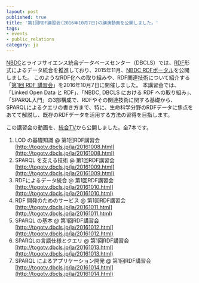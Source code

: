 ```yaml
---
layout: post
published: true
title: '第1回RDF講習会(2016年10月7日)の講演動画を公開しました。'
tags:
- events
- public_relations
category: ja
---
```

[NBDC](http://biosciencedbc.jp/)とライフサイエンス統合データベースセンター（DBCLS）では、[RDF](https://ja.wikipedia.org/wiki/Resource_Description_Framework)形式によるデータ統合を推進しており、2015年11月、[NBDC RDFポータル](https://integbio.jp/rdf/)を公開しました。
このようなRDF化への取り組みや、RDF関連技術について紹介する「[第1回 RDF 講習会](http://wiki.lifesciencedb.jp/mw/RDF-Tutorial1)」を2016年10月7日に開催しました。
本講習会では、「Linked Open Data と RDF」、「NBDC, DBCLS における RDF への取り組み」、「SPARQL入門」の3部構成で、RDFやその関連技術に関する基礎から、SPARQLによるクエリの書き方まで、特に、生命科学分野のRDFデータに焦点をあてて解説し、既存のRDFデータを活用する方法の習得を目指します。
 
この講習会の動画を、[統合TV](http://togotv.dbcls.jp/ja/)から公開しました。全7本です。

1. LOD の基礎知識 @ 第1回RDF講習会 [http://togotv.dbcls.jp/ja/20161008.html](http://togotv.dbcls.jp/ja/20161008.html)
1. SPARQL を支える技術 @ 第1回RDF講習会 [http://togotv.dbcls.jp/ja/20161009.html](http://togotv.dbcls.jp/ja/20161009.html)
1. RDFによるデータ統合 @ 第1回RDF講習会 [http://togotv.dbcls.jp/ja/20161010.html](http://togotv.dbcls.jp/ja/20161010.html)
1. RDF 開発のためのサービス @ 第1回RDF講習会 [http://togotv.dbcls.jp/ja/20161011.html](http://togotv.dbcls.jp/ja/20161011.html)
1. SPARQL の基本 @ 第1回RDF講習会 [http://togotv.dbcls.jp/ja/20161012.html](http://togotv.dbcls.jp/ja/20161012.html)
1. SPARQLの言語仕様とクエリ @ 第1回RDF講習会 [http://togotv.dbcls.jp/ja/20161013.html](http://togotv.dbcls.jp/ja/20161013.html)
1. SPARQL によるアプリケーション開発 @ 第1回RDF講習会 [http://togotv.dbcls.jp/ja/20161014.html](http://togotv.dbcls.jp/ja/20161014.html)